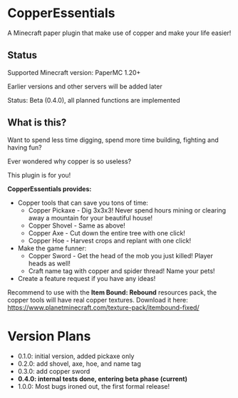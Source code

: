 # CopperEssentials
A Minecraft paper plugin that make use of copper and make your life easier!

## Status
Supported Minecraft version: PaperMC 1.20+

Earlier versions and other servers will be added later


Status: Beta (0.4.0), all planned functions are implemented

## What is this?
Want to spend less time digging, spend more time building, fighting and having fun?

Ever wondered why copper is so useless?

This plugin is for you!

**CopperEssentials provides:**
- Copper tools that can save you tons of time:
  - Copper Pickaxe - Dig 3x3x3! Never spend hours mining or clearing away a mountain for your beautiful house!
  - Copper Shovel - Same as above!
  - Copper Axe - Cut down the entire tree with one click!
  - Copper Hoe - Harvest crops and replant with one click!
- Make the game funner:
  - Copper Sword - Get the head of the mob you just killed! Player heads as well!
  - Craft name tag with copper and spider thread! Name your pets!
- Create a feature request if you have any ideas!

Recommend to use with the **Item Bound: Rebound** resources pack, the copper tools will have real copper textures. 
Download it here:
https://www.planetminecraft.com/texture-pack/itembound-fixed/
# Version Plans
- 0.1.0: initial version, added pickaxe only
- 0.2.0: add shovel, axe, hoe, and name tag
- 0.3.0: add copper sword
- **0.4.0: internal tests done, entering beta phase (current)**
- 1.0.0: Most bugs ironed out, the first formal release!